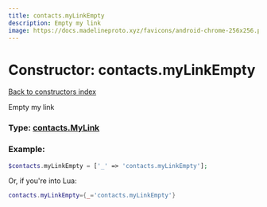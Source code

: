 ```yaml
---
title: contacts.myLinkEmpty
description: Empty my link
image: https://docs.madelineproto.xyz/favicons/android-chrome-256x256.png
---
```

# Constructor: contacts.myLinkEmpty  
[Back to constructors index](index.md)



Empty my link




### Type: [contacts.MyLink](../types/contacts.MyLink.md)


### Example:

```php
$contacts.myLinkEmpty = ['_' => 'contacts.myLinkEmpty'];
```  


Or, if you're into Lua:

```lua
contacts.myLinkEmpty={_='contacts.myLinkEmpty'}

```


